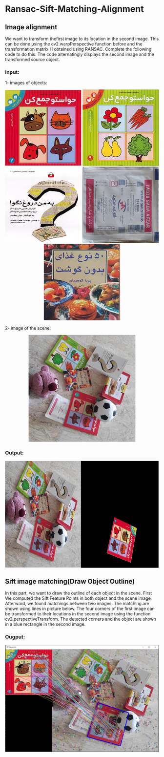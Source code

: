 # Ransac-Sift-Matching-Alignment
## Image alignment
We want to transform thefirst image to its location in the second image. This can be done using the
cv2.warpPerspective function before and the transformation matrix H obtained using RANSAC. Complete
the following code to do this. The code alternatingly displays the second image and the
transformed source object.
### input:
1- images of objects:
<p float="left" align="center">
  <img src="https://github.com/arashasg/Ransac-Sift-Matching-Alignment/blob/master/Images%20of%20Objects%20and%20the%20Scene/obj3.jpg"  width="250px" height="250px"/>
  <img src="https://github.com/arashasg/Ransac-Sift-Matching-Alignment/blob/master/Images%20of%20Objects%20and%20the%20Scene/obj4.jpg"  width="250px" height="250px"/>
  <img src="https://github.com/arashasg/Ransac-Sift-Matching-Alignment/blob/master/Images%20of%20Objects%20and%20the%20Scene/obj5.jpg"  width="250px" height="250px"/>
  <img src="https://github.com/arashasg/Ransac-Sift-Matching-Alignment/blob/master/Images%20of%20Objects%20and%20the%20Scene/obj8.jpg"  width="250px" height="250px"/>
  <img src="https://github.com/arashasg/Ransac-Sift-Matching-Alignment/blob/master/Images%20of%20Objects%20and%20the%20Scene/obj9.jpg"  width="250px" height="250px"/>
</p>
2- image of the scene:
<p float="left" align="center">
  <img src="https://github.com/arashasg/Ransac-Sift-Matching-Alignment/blob/master/Images%20of%20Objects%20and%20the%20Scene/scene.jpg"  width="350px" height="350px"/>
</p>

### Output:
<p float="left" align="center">
  <img src="https://github.com/arashasg/Ransac-Sift-Matching-Alignment/blob/master/Images%20of%20Objects%20and%20the%20Scene/OutPut.PNG"  width="700px" height="350px"/>
</p>

## Sift image matching(Draw Object Outline)
In this part, we want to draw the outline of each object in the scene. First We computed the Sift Feature Points in both object and the scene image. Afterward, we found matchings between two images. The matching are shown using lines in picture below. The four
corners of the first image can be transformed to their locations in the second image
using the function cv2.perspectiveTransform. The detected corners and the object are shown in a blue rectangle in the second image.
### Ougput:
<p float="left" align="center">
  <img src="https://github.com/arashasg/Ransac-Sift-Matching-Alignment/blob/master/Images%20of%20Objects%20and%20the%20Scene/OutPut2.PNG"  width="700px" height="350px"/>
</p>